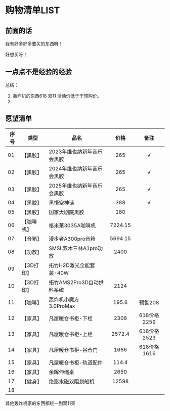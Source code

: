 # 购物清单LIST

## 前面的话

我有好多好多要买的东西呀！

好想买呀！



## 一点点不是经验的经验

总结：

1. 轰炸机的东西618 双11 活动价低于于预购价。
2. 

## 愿望清单

| 序号 | 类型       | 品名                       | 价格    | 备注 |
| ---- | ---------- | -------------------------- | :-----: | :--: |
| 01   | 【黑胶】   | 2023年维也纳新年音乐会黑胶 | 265     | √ |
| 02   | 【黑胶】   | 2024年维也纳新年音乐会黑胶 | 265     | √ |
| 03   | 【黑胶】   | 2025年维也纳新年音乐会黑胶 | 265 | √ |
| 04   | 【黑胶】   | 黑悟空神话                 | 388     | √ |
| 05 | 	【黑胶】 | 国家大剧院黑胶 | 180 | |
| 06  | 【咖啡机】 | 格米莱3035A咖啡机          | 7224.15 |      |
| 07 | 【音箱】 | 漫步者A300pro音箱 | 5694.15 | |
| 08  | 【功放】   | SMSL双木三林A1pro功放      | 2400    |      |
| 09  | 【3D打印】 | 拓竹H2D激光全能套装-40W    |         |      |
| 10  | 【3D打印】 | 拓竹AMS2Pro3D自动供料系统  | 2124 |      |
| 11 | 【咖啡】 | 轰炸机小魔方3.0ProMax | 195.6 | 预售208 |
| 12 | 【家具】 | 凡屋暖仓书柜-下柜 | 2308 | 618价格2259 |
| 13 | 【家具】 | 凡屋暖仓书柜-上柜 | 2572.4 | 618价格2523 |
| 14 | 【家具】 | 凡屋暖仓书柜-谷仓门 | 1666 | 618价格1616 |
| 15 | 【家具】 | 凡屋暖仓书柜-轨道配件 | 114.4 |  |
| 16 | 【家具】 | 余晖伸缩桌 | 2650 |  |
| 17 | 【健身】 | 绝影水磁双阻划船机 | 12598 |  |
| 18 |  |  |  |  |

其他轰炸机家的东西都统一到双11买
